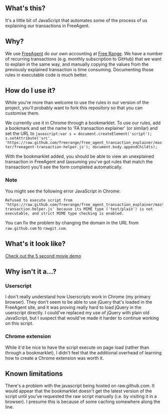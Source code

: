 ## What's this?

It's a little bit of JavaScript that automates some of the process of us explaining our transactions in FreeAgent.

## Why?

We use [FreeAgent](http://www.freeagent.com/) do our own accounting at [Free Range](http://gofreerange.com/). We have a number of recurring transactions (e.g. monthly subscription to GitHub) that we want to explain in the same way, and manually copying the values from the previously explained transaction is time consuming. Documenting those rules in executable code is much better.

## How do I use it?

While you're more than welcome to use the rules in our version of the project, you'll probably want to fork this repository so that you can customise them.

We currently use it in Chrome through a bookmarklet. To use our rules, add a bookmark and set the name to 'FA transaction explainer' (or similar) and set the URL to `javascript:var s = document.createElement('script'); s.setAttribute('src', 'https://raw.github.com/freerange/free_agent_transaction_explainer/master/freeagent-transaction-helper.js'); document.body.appendChild(s);`

With the bookmarklet added, you should be able to view an unexplained transaction in FreeAgent and (assuming you've got rules that match the transaction) you'll see the form completed automatically.

### Note

You might see the following error JavaScript in Chrome:

    Refused to execute script from 'https://raw.github.com/freerange/free_agent_transaction_explainer/master/freeagent-transaction-helper.js' because its MIME type ('text/plain') is not executable, and strict MIME type checking is enabled.

You can fix the problem by changing the domain in the URL from `raw.github.com` to `rawgit.com`.

## What's it look like?

[Check out the 5 second movie demo](https://docs.google.com/a/gofreerange.com/file/d/0Byppog2awIncRjVnd2M4THlzMVU/edit)

## Why isn't it a...?

### Userscript

I don't really understand how Userscripts work in Chrome (my primary browser). They don't seem to be able to use jQuery that's loaded in the FreeAgent site, and it was proving really hard to load jQuery in the userscript directly. I could've replaced my use of jQuery with plain old JavaScript, but I suspect that would've made it harder to continue working on this script.

### Chrome extension

While it'd be nice to have the script execute on page load (rather than through a bookmarklet), I didn't feel that the additional overhead of learning how to create a Chrome extension was worth it.

## Known limitations

There's a problem with the javascript being hosted on raw.github.com. It would appear that the bookmarklet doesn't get the latest version of the script until you've requested the raw script manually (i.e. by visiting it in a browser). I presume this is because of some caching somewhere along the line.
